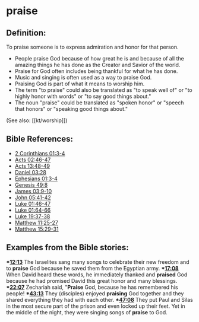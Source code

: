 # praise #

## Definition: ##

To praise someone is to express admiration and honor for that person.

* People praise God because of how great he is and because of all the amazing things he has done as the Creator and Savior of the world.
* Praise for God often includes being thankful for what he has done.
* Music and singing is often used as a way to praise God.
* Praising God is part of what it means to worship him.
* The term "to praise" could also be translated as "to speak well of" or "to highly honor with words" or "to say good things about."
* The noun "praise" could be translated as "spoken honor" or "speech that honors" or "speaking good things about." 

(See also: [[kt/worship]])

## Bible References: ##

* [2 Corinthians 01:3-4](en/tn/2co/help/01/03)
* [Acts 02:46-47](en/tn/act/help/02/46)
* [Acts 13:48-49](en/tn/act/help/13/48)
* [Daniel 03:28](en/tn/dan/help/03/28)
* [Ephesians 01:3-4](en/tn/eph/help/01/03)
* [Genesis 49:8](en/tn/gen/help/49/08)
* [James 03:9-10](en/tn/jas/help/03/09)
* [John 05:41-42](en/tn/jhn/help/05/41)
* [Luke 01:46-47](en/tn/luk/help/01/46)
* [Luke 01:64-66](en/tn/luk/help/01/64)
* [Luke 19:37-38](en/tn/luk/help/19/37)
* [Matthew 11:25-27](en/tn/mat/help/11/25)
* [Matthew 15:29-31](en/tn/mat/help/15/29)

## Examples from the Bible stories: ##

  __*[12:13](en/tn/obs/help/12/13)__ The Israelites sang many songs to celebrate their new freedom and to __praise__ God because he saved them from the Egyptian army.
  __*[17:08](en/tn/obs/help/17/08)__ When David heard these words, he immediately thanked and __praised__ God because he had promised David this great honor and many blessings. 
  __*[22:07](en/tn/obs/help/22/07)__ Zechariah said, "__Praise__ God, because he has remembered his people!
  __*[43:13](en/tn/obs/help/43/13)__ They (disciples) enjoyed __praising__ God together and they shared everything they had with each other.
  __*[47:08](en/tn/obs/help/47/08)__ They put Paul and Silas in the most secure part of the prison and even locked up their feet. Yet in the middle of the night, they were singing songs of __praise__ to God.